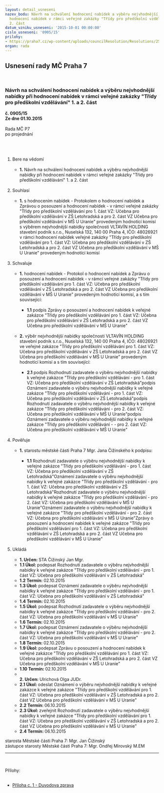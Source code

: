 ```yaml
---
layout: detail_usneseni
nazev_bodu: Návrh na schválení hodnocení nabídek a výběru nejvhodnější nabídky při
  hodnocení nabídek v rámci veřejné zakázky "Třídy pro předškolní vzdělávání" 1. a
  2. část
datum_vzniku_usneseni: '2015-10-01 00:00:00'
cislo_usneseni: '0905/15'
prilohy:
- https://praha7.cz/wp-content/uploads/councilResolution/Resolutions/25944/905_15_prol1.doc
organ: rada
---
```

<div id="ucUsn_pList" class="usn">
	<span><h2>Usnesení rady MČ Praha 7 </h2>
<br></span><div class="standBody">
<span><h3>Návrh na schválení hodnocení nabídek a výběru nejvhodnější nabídky při hodnocení nabídek v rámci veřejné zakázky "Třídy pro předškolní vzdělávání" 1. a 2. část</h3></span><div class="center">
		<strong>č. 0905/15</strong><br>
	</div>
<div class="center">
		<strong>Ze dne 01.10.2015</strong><br><br>
	</div>Rada MČ P7<br>po projednání<br><br><br><ol>
<br><li>Bere na vědomí <br><ul>
<br><li>
<strong>1.</strong> Návrh na schválení hodnocení nabídek a výběru nejvhodnější nabídky při hodnocení nabídek v rámci veřejné zakázky "Třídy pro předškolní vzdělávání" 1. a 2. část</li>
</ul>
<br>
</li>
<li>Souhlasí <br><ul>
<br><li>
<strong>1.</strong> s hodnocením nabídek - Protokolem o hodnocení nabídek a Zprávou o posouzení a hodnocení nabídek - v rámci veřejné zakázky "Třídy pro předškolní vzdělávání pro 1. část VZ: Učebna pro předškolní vzdělávání v ZŠ Letohradská a pro 2. část VZ Učebna pro předškolní vzdělávání v MŠ U Uranie" provedeným hodnotící komisí s výběrem nejvhodnější nabídky společnosti VLTAVÍN HOLDING stavební podnik s.r.o., Nuselská 132, 140 00 Praha 4, IČO: 48026921 v rámci hodnocení nabídek veřejné zakázky "Třídy pro předškolní vzdělávání pro 1. část VZ: Učebna pro předškolní vzdělávání v ZŠ Letohradská a pro 2. část VZ Učebna pro předškolní vzdělávání v MŠ U Uranie" provedeným hodnotící komisí </li>
</ul>
<br>
</li>
<li>Schvaluje <br><ul>
<br><li>
<strong>1.</strong> hodnocení nabídek - Protokol o hodnocení nabídek a Zprávu o posouzení a hodnocení nabídek - v rámci veřejné zakázky "Třídy pro předškolní vzdělávání pro 1. část VZ: Učebna pro předškolní vzdělávání v ZŠ Letohradská a pro 2. část VZ Učebna pro předškolní vzdělávání v MŠ U Uranie" provedeným hodnotící komisí, a s tím související: <br><ul>
<br><li>
<strong>1.1</strong> podpis Zprávy o posouzení a hodnocení nabídek k veřejné zakázce "Třídy pro předškolní vzdělávání pro 1. část VZ: Učebna pro předškolní vzdělávání v ZŠ Letohradská a pro 2. část VZ Učebna pro předškolní vzdělávání v MŠ U Uranie"</li>
</ul>
<br>
</li>
<li>
<strong>2.</strong> výběr nejvhodnější nabídky společnosti VLTAVÍN HOLDING stavební podnik s.r.o., Nuselská 132, 140 00 Praha 4, IČO: 48026921 ve veřejné zakázce "Třídy pro předškolní vzdělávání pro 1. část VZ: Učebna pro předškolní vzdělávání v ZŠ Letohradská a pro 2. část VZ Učebna pro předškolní vzdělávání v MŠ U Uranie" provedeným hodnotící komisí a s tím související: <br><ul>
<br><li>
<strong>2.1</strong> podpis Rozhodnutí zadavatele o výběru nejvhodnější nabídky k veřejné zakázce "Třídy pro předškolní vzdělávání - pro 1. část VZ: Učebna pro předškolní vzdělávání v ZŠ Letohradská"podpis Oznámení zadavatele o výběru nejvhodnější nabídky k veřejné zakázce "Třídy pro předškolní vzdělávání - pro 1. část VZ: Učebna pro předškolní vzdělávání v ZŠ Letohradská"podpis Rozhodnutí zadavatele o výběru nejvhodnější nabídky k veřejné zakázce "Třídy pro předškolní vzdělávání - pro 2. část VZ: Učebna pro předškolní vzdělávání v MŠ U Uranie"podpis Oznámení zadavatele o výběru nejvhodnější nabídky k veřejné zakázce "Třídy pro předškolní vzdělávání - - pro 2. část VZ: Učebna pro předškolní vzdělávání v MŠ U Uranie"</li>
</ul>
</li>
</ul>
<br>
</li>
<li>Pověřuje <br><ul>
<br><li>
<strong>1.</strong> starostu městské části Praha 7 Mgr. Jana Čižinského k podpisu: <br><ul>
<br><li>
<strong>1.1</strong> Rozhodnutí zadavatele o výběru nejvhodnější nabídky k veřejné zakázce "Třídy pro předškolní vzdělávání - pro 1. část VZ: Učebna pro předškolní vzdělávání v ZŠ Letohradská"Oznámení zadavatele o výběru nejvhodnější nabídky k veřejné zakázce "Třídy pro předškolní vzdělávání - pro 1. část VZ: Učebna pro předškolní vzdělávání v ZŠ Letohradská"Rozhodnutí zadavatele o výběru nejvhodnější nabídky k veřejné zakázce "Třídy pro předškolní vzdělávání - pro 2. část VZ: Učebna pro předškolní vzdělávání v MŠ U Uranie"Oznámení zadavatele o výběru nejvhodnější nabídky k veřejné zakázce "Třídy pro předškolní vzdělávání - pro 2. část VZ: Učebna pro předškolní vzdělávání v MŠ U Uranie"Zprávy o posouzení a hodnocení nabídek k veřejné zakázce "Třídy pro předškolní vzdělávání pro 1. část VZ: Učebna pro předškolní vzdělávání v ZŠ Letohradská a pro 2. část VZ Učebna pro předškolní vzdělávání v MŠ U Uranie" </li>
</ul>
</li>
</ul>
<br>
</li>
<li>Ukládá <br><ul>
<br><li>
<strong>1. Určen: </strong>STA Čižinský Jan Mgr. <br>
</li>
<li>
<strong>1.1 Úkol: </strong>podepsat Rozhodnutí zadavatele o výběru nejvhodnější nabídky k veřejné zakázce "Třídy pro předškolní vzdělávání - pro 1. část VZ: Učebna pro předškolní vzdělávání v ZŠ Letohradská" <br>
</li>
<li>
<strong>1.2 Termín: </strong>02.10.2015 <br>
</li>
<li>
<strong>1.3 Úkol: </strong>podepsat Oznámení zadavatele o výběru nejvhodnější nabídky k veřejné zakázce "Třídy pro předškolní vzdělávání - pro 1. část VZ: Učebna pro předškolní vzdělávání v ZŠ Letohradská" <br>
</li>
<li>
<strong>1.4 Termín: </strong>02.10.2015 <br>
</li>
<li>
<strong>1.5 Úkol: </strong>podepsat Rozhodnutí zadavatele o výběru nejvhodnější nabídky k veřejné zakázce "Třídy pro předškolní vzdělávání - pro 2. část VZ: Učebna pro předškolní vzdělávání v MŠ U Uranie" <br>
</li>
<li>
<strong>1.6 Termín: </strong>02.10.2015 <br>
</li>
<li>
<strong>1.7 Úkol: </strong>podepsat Oznámení zadavatele o výběru nejvhodnější nabídky k veřejné zakázce "Třídy pro předškolní vzdělávání - pro 2. část VZ: Učebna pro předškolní vzdělávání v MŠ U Uranie" <br>
</li>
<li>
<strong>1.8 Termín: </strong>02.10.2015 <br>
</li>
<li>
<strong>1.9 Úkol: </strong>podepsat Zprávu o posouzení a hodnocení nabídek k veřejné zakázce "Třídy pro předškolní vzdělávání pro 1. část VZ: Učebna pro předškolní vzdělávání v ZŠ Letohradská a pro 2. část VZ Učebna pro předškolní vzdělávání v MŠ U Uranie" <br>
</li>
<li>
<strong>1.10 Termín: </strong>02.10.2015 <br>
</li>
<li>
<strong><br>2. Určen: </strong>Ulrichová Olga JUDr. <br>
</li>
<li>
<strong>2.1 Úkol: </strong>odeslat Oznámení o výběru nejvhodnější nabídky k veřejné zakázce k veřejné zakázce "Třídy pro předškolní vzdělávání pro 1. část VZ: Učebna pro předškolní vzdělávání v ZŠ Letohradská a pro 2. část VZ Učebna pro předškolní vzdělávání v MŠ U Uranie" <br>
</li>
<li>
<strong>2.2 Termín: </strong>06.10.2015 <br>
</li>
<li>
<strong>2.3 Úkol: </strong>zveřejnit Rozhodnutí zadavatele o výběru nejvhodnější nabídky k veřejné zakázce "Třídy pro předškolní vzdělávání pro 1. část VZ: Učebna pro předškolní vzdělávání v ZŠ Letohradská a pro 2. část VZ Učebna pro předškolní vzdělávání v MŠ U Uranie" <br>
</li>
<li>
<strong>2.4 Termín: </strong>06.10.2015</li>
</ul>
</li>
</ol>starosta Městské části Praha 7: Mgr. Jan Čižinský<br>zástupce starosty Městské části Praha 7: Mgr. Ondřej Mirovský M.EM <br><hr>
<br><br>Přílohy: <br><ul>
<br><li><a href="/zdroj.aspx?typ=4&amp;Id=66730&amp;sh=-462422475" target="_blank" title="Odkaz na soubor - 35,5 kB - nové okno">Příloha c. 1 - Duvodova zprava</a></li>
</ul>
</div>
</div>